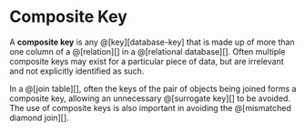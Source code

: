# Composite Key

A __composite key__ is any @[key][database-key] that is made up of more than one column of a @[relation][] in a 
@[relational database][]. Often multiple composite keys may exist for a particular piece of 
data, but are irrelevant and not explicitly identified as such.

In a @[join table][], often the keys of the pair of objects being joined forms a composite key,
allowing an unnecessary @[surrogate key][] to be avoided. The use of composite keys is also 
important in avoiding the @[mismatched diamond join][].
